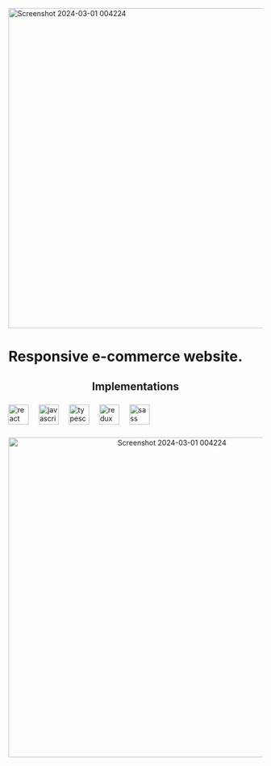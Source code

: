 <img width="633" alt="Screenshot 2024-03-01 004224" src="https://github.com/MariaAbba/Pizza-React/assets/99909488/fcbf95bf-d31a-4651-a12a-728b5e7dee1e"><h1 align="left">Responsive e-commerce website.</h1>

###

<p align="center"></p>

###

<h2 align="left"></h2>

###

<p align="left"></p>

###

<h2 align="center">Implementations</h2>

###

<div align="left">
  <img src="https://cdn.jsdelivr.net/gh/devicons/devicon/icons/react/react-original.svg" height="40" alt="react logo"  />
  <img width="12" />
  <img src="https://cdn.jsdelivr.net/gh/devicons/devicon/icons/javascript/javascript-original.svg" height="40" alt="javascript logo"  />
  <img width="12" />
  <img src="https://cdn.jsdelivr.net/gh/devicons/devicon/icons/typescript/typescript-original.svg" height="40" alt="typescript logo"  />
  <img width="12" />
  <img src="https://cdn.jsdelivr.net/gh/devicons/devicon/icons/redux/redux-original.svg" height="40" alt="redux logo"  />
  <img width="12" />
  <img src="https://cdn.jsdelivr.net/gh/devicons/devicon/icons/sass/sass-original.svg" height="40" alt="sass logo"  />
</div>

###

<div align="center">
<img width="633" alt="Screenshot 2024-03-01 004224" src="https://github.com/MariaAbba/Pizza-React/assets/99909488/677b4fe8-6353-4c08-9ba9-ba034b365d50">
</div>

###


